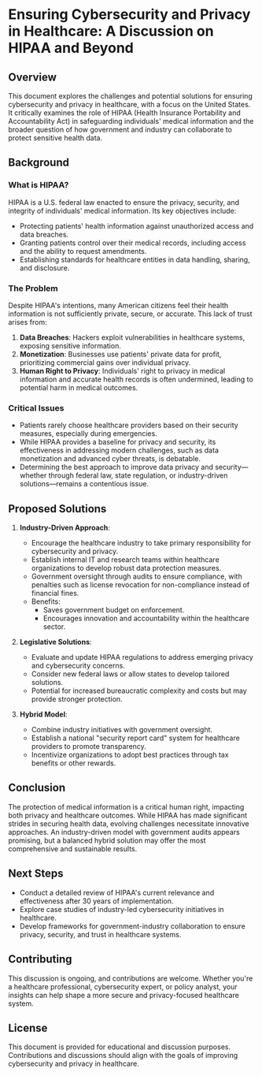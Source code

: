 # Ensuring Cybersecurity and Privacy in Healthcare: A Discussion on HIPAA and Beyond

## Overview
This document explores the challenges and potential solutions for ensuring cybersecurity and privacy in healthcare, with a focus on the United States. It critically examines the role of HIPAA (Health Insurance Portability and Accountability Act) in safeguarding individuals' medical information and the broader question of how government and industry can collaborate to protect sensitive health data.

## Background
### What is HIPAA?
HIPAA is a U.S. federal law enacted to ensure the privacy, security, and integrity of individuals' medical information. Its key objectives include:
- Protecting patients' health information against unauthorized access and data breaches.
- Granting patients control over their medical records, including access and the ability to request amendments.
- Establishing standards for healthcare entities in data handling, sharing, and disclosure.

### The Problem
Despite HIPAA's intentions, many American citizens feel their health information is not sufficiently private, secure, or accurate. This lack of trust arises from:
1. **Data Breaches**: Hackers exploit vulnerabilities in healthcare systems, exposing sensitive information.
2. **Monetization**: Businesses use patients' private data for profit, prioritizing commercial gains over individual privacy.
3. **Human Right to Privacy**: Individuals' right to privacy in medical information and accurate health records is often undermined, leading to potential harm in medical outcomes.

### Critical Issues
- Patients rarely choose healthcare providers based on their security measures, especially during emergencies.
- While HIPAA provides a baseline for privacy and security, its effectiveness in addressing modern challenges, such as data monetization and advanced cyber threats, is debatable.
- Determining the best approach to improve data privacy and security—whether through federal law, state regulation, or industry-driven solutions—remains a contentious issue.

## Proposed Solutions
1. **Industry-Driven Approach**:
   - Encourage the healthcare industry to take primary responsibility for cybersecurity and privacy.
   - Establish internal IT and research teams within healthcare organizations to develop robust data protection measures.
   - Government oversight through audits to ensure compliance, with penalties such as license revocation for non-compliance instead of financial fines.
   - Benefits:
     - Saves government budget on enforcement.
     - Encourages innovation and accountability within the healthcare sector.

2. **Legislative Solutions**:
   - Evaluate and update HIPAA regulations to address emerging privacy and cybersecurity concerns.
   - Consider new federal laws or allow states to develop tailored solutions.
   - Potential for increased bureaucratic complexity and costs but may provide stronger protection.

3. **Hybrid Model**:
   - Combine industry initiatives with government oversight.
   - Establish a national "security report card" system for healthcare providers to promote transparency.
   - Incentivize organizations to adopt best practices through tax benefits or other rewards.

## Conclusion
The protection of medical information is a critical human right, impacting both privacy and healthcare outcomes. While HIPAA has made significant strides in securing health data, evolving challenges necessitate innovative approaches. An industry-driven model with government audits appears promising, but a balanced hybrid solution may offer the most comprehensive and sustainable results.

## Next Steps
- Conduct a detailed review of HIPAA's current relevance and effectiveness after 30 years of implementation.
- Explore case studies of industry-led cybersecurity initiatives in healthcare.
- Develop frameworks for government-industry collaboration to ensure privacy, security, and trust in healthcare systems.

## Contributing
This discussion is ongoing, and contributions are welcome. Whether you're a healthcare professional, cybersecurity expert, or policy analyst, your insights can help shape a more secure and privacy-focused healthcare system.

## License
This document is provided for educational and discussion purposes. Contributions and discussions should align with the goals of improving cybersecurity and privacy in healthcare.

